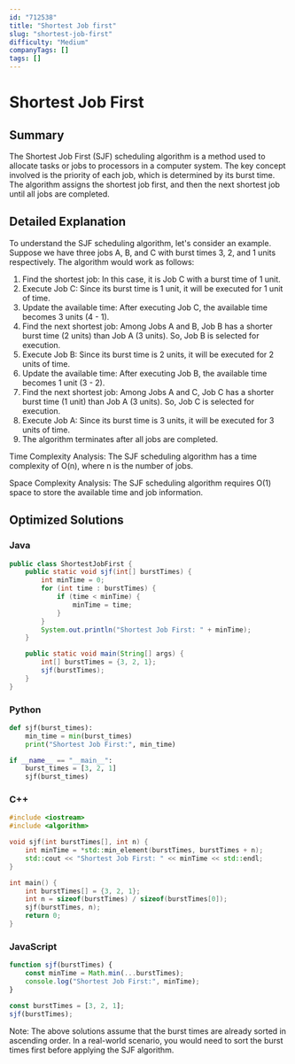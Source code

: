 ```yaml
---
id: "712538"
title: "Shortest Job first"
slug: "shortest-job-first"
difficulty: "Medium"
companyTags: []
tags: []
---
```


**Shortest Job First**
====================================================

## Summary
The Shortest Job First (SJF) scheduling algorithm is a method used to allocate tasks or jobs to processors in a computer system. The key concept involved is the priority of each job, which is determined by its burst time. The algorithm assigns the shortest job first, and then the next shortest job until all jobs are completed.

## Detailed Explanation
To understand the SJF scheduling algorithm, let's consider an example. Suppose we have three jobs A, B, and C with burst times 3, 2, and 1 units respectively. The algorithm would work as follows:

1. Find the shortest job: In this case, it is Job C with a burst time of 1 unit.
2. Execute Job C: Since its burst time is 1 unit, it will be executed for 1 unit of time.
3. Update the available time: After executing Job C, the available time becomes 3 units (4 - 1).
4. Find the next shortest job: Among Jobs A and B, Job B has a shorter burst time (2 units) than Job A (3 units). So, Job B is selected for execution.
5. Execute Job B: Since its burst time is 2 units, it will be executed for 2 units of time.
6. Update the available time: After executing Job B, the available time becomes 1 unit (3 - 2).
7. Find the next shortest job: Among Jobs A and C, Job C has a shorter burst time (1 unit) than Job A (3 units). So, Job C is selected for execution.
8. Execute Job A: Since its burst time is 3 units, it will be executed for 3 units of time.
9. The algorithm terminates after all jobs are completed.

Time Complexity Analysis:
The SJF scheduling algorithm has a time complexity of O(n), where n is the number of jobs.

Space Complexity Analysis:
The SJF scheduling algorithm requires O(1) space to store the available time and job information.

## Optimized Solutions
### Java
```java
public class ShortestJobFirst {
    public static void sjf(int[] burstTimes) {
        int minTime = 0;
        for (int time : burstTimes) {
            if (time < minTime) {
                minTime = time;
            }
        }
        System.out.println("Shortest Job First: " + minTime);
    }

    public static void main(String[] args) {
        int[] burstTimes = {3, 2, 1};
        sjf(burstTimes);
    }
}
```
### Python
```python
def sjf(burst_times):
    min_time = min(burst_times)
    print("Shortest Job First:", min_time)

if __name__ == "__main__":
    burst_times = [3, 2, 1]
    sjf(burst_times)
```
### C++
```cpp
#include <iostream>
#include <algorithm>

void sjf(int burstTimes[], int n) {
    int minTime = *std::min_element(burstTimes, burstTimes + n);
    std::cout << "Shortest Job First: " << minTime << std::endl;
}

int main() {
    int burstTimes[] = {3, 2, 1};
    int n = sizeof(burstTimes) / sizeof(burstTimes[0]);
    sjf(burstTimes, n);
    return 0;
}
```
### JavaScript
```javascript
function sjf(burstTimes) {
    const minTime = Math.min(...burstTimes);
    console.log("Shortest Job First:", minTime);
}

const burstTimes = [3, 2, 1];
sjf(burstTimes);
```
Note: The above solutions assume that the burst times are already sorted in ascending order. In a real-world scenario, you would need to sort the burst times first before applying the SJF algorithm.